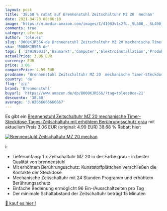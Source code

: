 ```yaml
---
layout: post
title: '38.68 % rabat auf Brennenstuhl Zeitschaltuhr MZ 20  mechan'
date: 2021-04-20 08:06:10
image: 'https://m.media-amazon.com/images/I/41983v1s2fL._SL500_._SL400_.jpg'
comments: true
category: ofertas
author: 'tole.es'
slug: 'B000KJR5S6-de Brennenstuhl Zeitschaltuhr MZ 20 mechanische Timer-...'
sku: 'B000KJR5S6-de'
tags: [ '249195031','Baumarkt','Computer','Elektroinstallation','Produkte','Stromversorgung','Zeitschaltuhren','brennenstuhl', ]
actualPrice: 3.06 EUR
currency: EUR
price: 3.06
comparePrice: 4.99 EUR
prodname: 'Brennenstuhl Zeitschaltuhr MZ 20  mechanische Timer-Steckdose  Tages-Zeitschaltuhr mit erhöhtem Berührungsschutz  grau'
country: 'de'
flag: '🇩🇪'
brand: 'Brennenstuhl'
buyurl: 'https://www.amazon.de/dp/B000KJR5S6/?tag=tolees0ca-21'
descuento: '38.68'
average: '3.02666666666667'
---
```


Es gibt ein [Brennenstuhl Zeitschaltuhr MZ 20  mechanische Timer-Steckdose  Tages-Zeitschaltuhr mit erhöhtem Berührungsschutz  grau](https://www.amazon.de/dp/B000KJR5S6/?tag=tolees0ca-21) mit aktuellem Preis 3.06 EUR (original: 4.99 EUR) 38.68 % Rabatt hier:

[![Brennenstuhl Zeitschaltuhr MZ 20  mechan](https://m.media-amazon.com/images/I/41983v1s2fL._SL500_._SL400_.jpg)](https://www.amazon.de/dp/B000KJR5S6/?tag=tolees0ca-21)

ℹ️:

- Lieferumfang: 1 x Zeitschaltuhr MZ 20 in der Farbe grau - in bester Qualität von brennenstuhl
- Mit erhöhtem Berührungsschutz: Kunststoffplättchen verschließen die Kontakte der Steckdose
- Mechanische Zeitschaltuhr mit 24 Stunden Programm und erhöhtem Berührungsschutz
- Einfache Bedienung ermöglicht 96 Ein-/Ausschaltzeiten pro Tag
- Der minimale Schaltabstand der Zeitschaltuhr beträgt 15 Minuten

[🛒 kauf es hier!!](https://www.amazon.de/dp/B000KJR5S6/?tag=tolees0ca-21)
